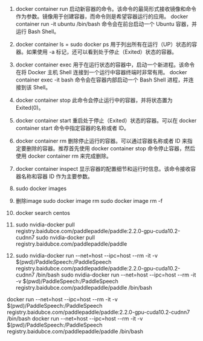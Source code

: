 

1) docker container run
启动新容器的命令。该命令的最简形式接收镜像和命令作为参数。镜像用于创建容器，而命令则是希望容器运行的应用。
docker container run -it ubuntu /bin/bash 命令会在前台启动一个 Ubuntu 容器，并运行 Bash Shell。

2) docker container ls = sudo docker ps
用于列出所有在运行（UP）状态的容器。如果使用 -a 标记，还可以看到处于停止（Exited）状态的容器。

3) docker container exec
用于在运行状态的容器中，启动一个新进程。该命令在将 Docker 主机 Shell 连接到一个运行中容器终端时非常有用。
docker container exec -it <container-name or container-id> bash 命令会在容器内部启动一个 Bash Shell 进程，并连接到该 Shell。

4) docker container stop
此命令会停止运行中的容器，并将状态置为 Exited(0)。

5) docker container start
重启处于停止（Exited）状态的容器。可以在 docker container start 命令中指定容器的名称或者 ID。

6) docker container rm
删除停止运行的容器。可以通过容器名称或者 ID 来指定要删除的容器。推荐首先使用 docker container stop 命令停止容器，然后使用 docker container rm 来完成删除。


7) docker container inspect
显示容器的配置细节和运行时信息。该命令接收容器名称和容器 ID 作为主要参数。

8) sudo docker images

9) 删除image
sudo docker image rm
sudo docker image rm -f

10) docker search centos

11) sudo nvidia-docker pull registry.baidubce.com/paddlepaddle/paddle:2.2.0-gpu-cuda10.2-cudnn7
sudo nvidia-docker pull registry.baidubce.com/paddlepaddle/paddle

12) sudo nvidia-docker run --net=host --ipc=host --rm -it -v $(pwd)/PaddleSpeech:/PaddleSpeech registry.baidubce.com/paddlepaddle/paddle:2.2.0-gpu-cuda10.2-cudnn7 /bin/bash
sudo nvidia-docker run --net=host --ipc=host --rm -it -v $(pwd)/PaddleSpeech:/PaddleSpeech registry.baidubce.com/paddlepaddle/paddle /bin/bash

docker run --net=host --ipc=host --rm -it -v $(pwd)/PaddleSpeech:/PaddleSpeech registry.baidubce.com/paddlepaddle/paddle:2.2.0-gpu-cuda10.2-cudnn7 /bin/bash
docker run --net=host --ipc=host --rm -it -v $(pwd)/PaddleSpeech:/PaddleSpeech registry.baidubce.com/paddlepaddle/paddle /bin/bash




